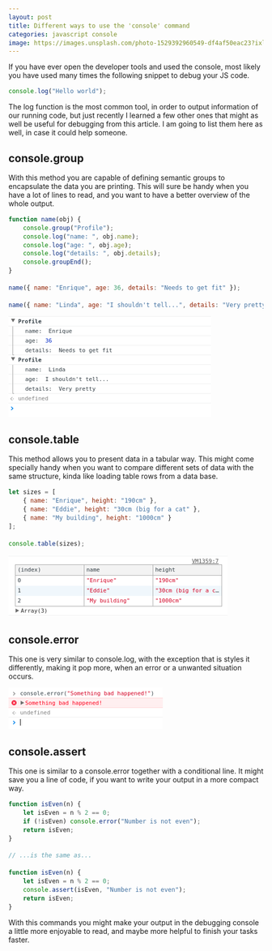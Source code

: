 ```yaml
---
layout: post
title: Different ways to use the 'console' command
categories: javascript console
image: https://images.unsplash.com/photo-1529392960549-df4af50eac23?ixlib=rb-0.3.5&ixid=eyJhcHBfaWQiOjEyMDd9&s=cbb5faad99367a05fc9ce16f668f8865&auto=format&fit=crop&w=1350&q=80
---
```


If you have ever open the developer tools and used the console, most likely you have used many times the following snippet to debug your JS code.

```javascript
console.log("Hello world");
```

The log function is the most common tool, in order to output information of our running code, but just recently I learned a few other ones that might as well be useful for debugging from this article. I am going to list them here as well, in case it could help someone.

## console.group

With this method you are capable of defining semantic groups to encapsulate the data you are printing. This will sure be handy when you have a lot of lines to read, and you want to have a better overview of the whole output.

```javascript
function name(obj) {
	console.group("Profile");
	console.log("name: ", obj.name);
	console.log("age: ", obj.age);
	console.log("details: ", obj.details);
	console.groupEnd();
}

name({ name: "Enrique", age: 36, details: "Needs to get fit" });

name({ name: "Linda", age: "I shouldn't tell...", details: "Very pretty" });
```

![null](/img/uploads/console-group.png)

## console.table

This method allows you to present data in a tabular way. This might come specially handy when you want to compare different sets of data with the same structure, kinda like loading table rows from a data base.

```javascript
let sizes = [
	{ name: "Enrique", height: "190cm" },
	{ name: "Eddie", height: "30cm (big for a cat" },
	{ name: "My building", height: "1000cm" }
];

console.table(sizes);
```

![null](/img/uploads/console-table.png)

## console.error

This one is very similar to console.log, with the exception that is styles it differently, making it pop more, when an error or a unwanted situation occurs.

![](/img/uploads/console-error.png)

## console.assert

This one is similar to a console.error together with a conditional line. It might save you a line of code, if you want to write your output in a more compact way.

```javascript
function isEven(n) {
	let isEven = n % 2 == 0;
	if (!isEven) console.error("Number is not even");
	return isEven;
}

// ...is the same as...

function isEven(n) {
	let isEven = n % 2 == 0;
	console.assert(isEven, "Number is not even");
	return isEven;
}
```

With this commands you might make your output in the debugging console a little more enjoyable to read, and maybe more helpful to finish your tasks faster.
